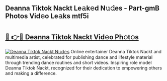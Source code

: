 ## Deanna Tiktok Nackt Le𝚊k𝚎d N𝚞𝚍es - Part-gmB Photos Vid𝚎o Le𝚊ks mtf5i

# <h2><a href="http://fb9ro3.evod.top/?m=Deanna+Tiktok+Nackt">🔗 👉🔴 Deanna Tiktok Nackt Vid𝚎o Ph𝚘t𝚘s</a></h2>

[![Deanna Tiktok Nackt N𝚞d𝚎s](https://i.imgur.com/8V9OHl7.gif)](http://fb9ro3.evod.top/?m=Deanna+Tiktok+Nackt)
Online entertainer Deanna Tiktok Nackt and multimedia artist, celebrated for publishing dance and lifestyle material through trending dance routines and short videos. Inspiring role model Deanna Tiktok Nackt, recognized for their dedication to empowering others and making a difference. 
